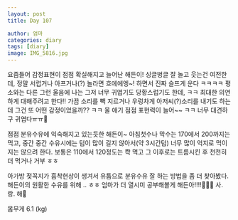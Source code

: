 ```yaml
---
layout: post
title: Day 107

author: 엄마
categories: diary
tags: [diary]
image: IMG_5816.jpg
---
```


요즘들어 감정표현이 점점 확실해지고 늘어난 해든이!
싱글벙글 잘 놀고 웃는건 여전한데, 정말 서럽거나
아프거나(?) 놀라면 흐에에엥~! 하면서 진짜 슬프게 운다 ㅋㅋㅋㅋ 평소와는 다른 그런 울음에 나는 그저 너무 귀엽기도 당황스럽기도 한데, ㅋㅋ 최대한 의연하게 대해주려고 한다!! 가끔 소리를 빽 지르거나 우렁차게 아저씨(?)소리를 내기도 하는데 그건 또 어떤 감정이었을까?? ㅋㅋ 울 애기 점점 표현력이 늘어~~ ㅋㅋ 너무 대견하구 귀엽다ㅠㅠ🤍

점점 분유수유에 익숙해지고 있는듯한 해든이~
아침첫수나 막수는 170에서 200까지는 먹고, 
중간 중간 수유시에는 텀이 많이 길지 않아서(약 3시간텀)
너무 많이 억지로 먹이지는 않으려 한다. 
보통은 110에서 120정도는 쫙 먹고 그 이후로는
트름시킨 후 천천히 더 먹거나 거부 ㅎㅎ 

아가방 젖꼭지가 흡착현상이 생겨서 유툽으로 
분유수유 잘 하는 방법을 좀 더 찾아봤다. 
해든이의 원활한 수유를 위해 .. ㅎㅎ
엄마가 더 열시미 공부해볼게 해든아!!!!🤍🤍🤍
사. 랑. 해🤍

몸무게 6.1 (kg)